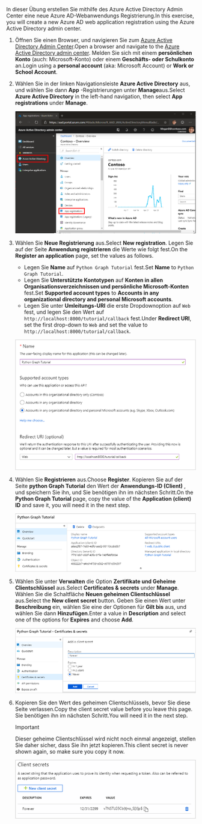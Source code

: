 <!-- markdownlint-disable MD002 MD041 -->

<span data-ttu-id="8d69f-101">In dieser Übung erstellen Sie mithilfe des Azure Active Directory Admin Center eine neue Azure AD-Webanwendungs Registrierung.</span><span class="sxs-lookup"><span data-stu-id="8d69f-101">In this exercise, you will create a new Azure AD web application registration using the Azure Active Directory admin center.</span></span>

1. <span data-ttu-id="8d69f-102">Öffnen Sie einen Browser, und navigieren Sie zum [Azure Active Directory Admin Center](https://aad.portal.azure.com).</span><span class="sxs-lookup"><span data-stu-id="8d69f-102">Open a browser and navigate to the [Azure Active Directory admin center](https://aad.portal.azure.com).</span></span> <span data-ttu-id="8d69f-103">Melden Sie sich mit einem **persönlichen Konto** (auch: Microsoft-Konto) oder einem **Geschäfts- oder Schulkonto** an.</span><span class="sxs-lookup"><span data-stu-id="8d69f-103">Login using a **personal account** (aka: Microsoft Account) or **Work or School Account**.</span></span>

1. <span data-ttu-id="8d69f-104">Wählen Sie in der linken Navigationsleiste **Azure Active Directory** aus, und wählen Sie dann **App** -Registrierungen unter **Manage**aus.</span><span class="sxs-lookup"><span data-stu-id="8d69f-104">Select **Azure Active Directory** in the left-hand navigation, then select **App registrations** under **Manage**.</span></span>

    ![<span data-ttu-id="8d69f-105">Ein Screenshot der APP-Registrierungen</span><span class="sxs-lookup"><span data-stu-id="8d69f-105">A screenshot of the App registrations</span></span> ](./images/aad-portal-app-registrations.png)

1. <span data-ttu-id="8d69f-106">Wählen Sie **Neue Registrierung** aus.</span><span class="sxs-lookup"><span data-stu-id="8d69f-106">Select **New registration**.</span></span> <span data-ttu-id="8d69f-107">Legen Sie auf der Seite **Anwendung registrieren** die Werte wie folgt fest.</span><span class="sxs-lookup"><span data-stu-id="8d69f-107">On the **Register an application** page, set the values as follows.</span></span>

    - <span data-ttu-id="8d69f-108">Legen Sie **Name** auf `Python Graph Tutorial` fest.</span><span class="sxs-lookup"><span data-stu-id="8d69f-108">Set **Name** to `Python Graph Tutorial`.</span></span>
    - <span data-ttu-id="8d69f-109">Legen Sie **Unterstützte Kontotypen** auf **Konten in allen Organisationsverzeichnissen und persönliche Microsoft-Konten** fest.</span><span class="sxs-lookup"><span data-stu-id="8d69f-109">Set **Supported account types** to **Accounts in any organizational directory and personal Microsoft accounts**.</span></span>
    - <span data-ttu-id="8d69f-110">Legen Sie unter **Umleitungs-URI** die erste Dropdownoption auf `Web` fest, und legen Sie den Wert auf `http://localhost:8000/tutorial/callback` fest.</span><span class="sxs-lookup"><span data-stu-id="8d69f-110">Under **Redirect URI**, set the first drop-down to `Web` and set the value to `http://localhost:8000/tutorial/callback`.</span></span>

    ![Screenshot der Seite "Anwendung registrieren"](./images/aad-register-an-app.png)

1. <span data-ttu-id="8d69f-112">Wählen Sie **Registrieren** aus.</span><span class="sxs-lookup"><span data-stu-id="8d69f-112">Choose **Register**.</span></span> <span data-ttu-id="8d69f-113">Kopieren Sie auf der Seite **python Graph Tutorial** den Wert der **Anwendungs-ID (Client)** , und speichern Sie ihn, und Sie benötigen ihn im nächsten Schritt.</span><span class="sxs-lookup"><span data-stu-id="8d69f-113">On the **Python Graph Tutorial** page, copy the value of the **Application (client) ID** and save it, you will need it in the next step.</span></span>

    ![Ein Screenshot der Anwendungs-ID der neuen App-Registrierung](./images/aad-application-id.png)

1. <span data-ttu-id="8d69f-115">Wählen Sie unter **Verwalten** die Option **Zertifikate und Geheime Clientschlüssel** aus.</span><span class="sxs-lookup"><span data-stu-id="8d69f-115">Select **Certificates & secrets** under **Manage**.</span></span> <span data-ttu-id="8d69f-116">Wählen Sie die Schaltfläche **Neuen geheimen Clientschlüssel** aus.</span><span class="sxs-lookup"><span data-stu-id="8d69f-116">Select the **New client secret** button.</span></span> <span data-ttu-id="8d69f-117">Geben Sie einen Wert unter **Beschreibung** ein, wählen Sie eine der Optionen für **Gilt bis** aus, und wählen Sie dann **Hinzufügen**.</span><span class="sxs-lookup"><span data-stu-id="8d69f-117">Enter a value in **Description** and select one of the options for **Expires** and choose **Add**.</span></span>

    ![Screenshot des Dialogfelds zum Hinzufügen eines geheimen Client Schlüssels](./images/aad-new-client-secret.png)

1. <span data-ttu-id="8d69f-119">Kopieren Sie den Wert des geheimen Clientschlüssels, bevor Sie diese Seite verlassen.</span><span class="sxs-lookup"><span data-stu-id="8d69f-119">Copy the client secret value before you leave this page.</span></span> <span data-ttu-id="8d69f-120">Sie benötigen ihn im nächsten Schritt.</span><span class="sxs-lookup"><span data-stu-id="8d69f-120">You will need it in the next step.</span></span>

    > [!IMPORTANT]
    > <span data-ttu-id="8d69f-121">Dieser geheime Clientschlüssel wird nicht noch einmal angezeigt, stellen Sie daher sicher, dass Sie ihn jetzt kopieren.</span><span class="sxs-lookup"><span data-stu-id="8d69f-121">This client secret is never shown again, so make sure you copy it now.</span></span>

    ![Screenshot des neu hinzugefügten geheimen Client Schlüssels](./images/aad-copy-client-secret.png)
